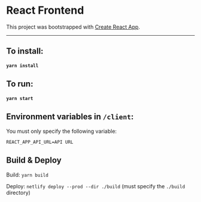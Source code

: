 # React Frontend

This project was bootstrapped with [Create React App](https://github.com/facebook/create-react-app).

---

## To install:

#### `yarn install`

## To run:

#### `yarn start`

## Environment variables in `/client`:

You must only specify the following variable:

`REACT_APP_API_URL=API URL`

## Build & Deploy

Build: `yarn build`

Deploy: `netlify deploy --prod --dir ./build` (must specify the `./build` directory)
